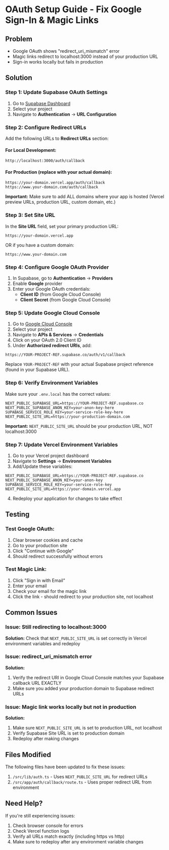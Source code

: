 # OAuth Setup Guide - Fix Google Sign-In & Magic Links

## Problem
- Google OAuth shows "redirect_uri_mismatch" error
- Magic links redirect to localhost:3000 instead of your production URL
- Sign-in works locally but fails in production

## Solution

### Step 1: Update Supabase OAuth Settings

1. Go to [Supabase Dashboard](https://app.supabase.com)
2. Select your project
3. Navigate to **Authentication** → **URL Configuration**

### Step 2: Configure Redirect URLs

Add the following URLs to **Redirect URLs** section:

#### For Local Development:
```
http://localhost:3000/auth/callback
```

#### For Production (replace with your actual domain):
```
https://your-domain.vercel.app/auth/callback
https://www.your-domain.com/auth/callback
```

**Important:** Make sure to add ALL domains where your app is hosted (Vercel preview URLs, production URL, custom domain, etc.)

### Step 3: Set Site URL

In the **Site URL** field, set your primary production URL:
```
https://your-domain.vercel.app
```

OR if you have a custom domain:
```
https://www.your-domain.com
```

### Step 4: Configure Google OAuth Provider

1. In Supabase, go to **Authentication** → **Providers**
2. Enable **Google** provider
3. Enter your Google OAuth credentials:
   - **Client ID** (from Google Cloud Console)
   - **Client Secret** (from Google Cloud Console)

### Step 5: Update Google Cloud Console

1. Go to [Google Cloud Console](https://console.cloud.google.com)
2. Select your project
3. Navigate to **APIs & Services** → **Credentials**
4. Click on your OAuth 2.0 Client ID
5. Under **Authorized redirect URIs**, add:

```
https://YOUR-PROJECT-REF.supabase.co/auth/v1/callback
```

Replace `YOUR-PROJECT-REF` with your actual Supabase project reference (found in your Supabase URL).

### Step 6: Verify Environment Variables

Make sure your `.env.local` has the correct values:

```env
NEXT_PUBLIC_SUPABASE_URL=https://YOUR-PROJECT-REF.supabase.co
NEXT_PUBLIC_SUPABASE_ANON_KEY=your-anon-key-here
SUPABASE_SERVICE_ROLE_KEY=your-service-role-key-here
NEXT_PUBLIC_SITE_URL=https://your-production-domain.com
```

**Important:** `NEXT_PUBLIC_SITE_URL` should be your production URL, NOT localhost:3000

### Step 7: Update Vercel Environment Variables

1. Go to your Vercel project dashboard
2. Navigate to **Settings** → **Environment Variables**
3. Add/Update these variables:

```
NEXT_PUBLIC_SUPABASE_URL=https://YOUR-PROJECT-REF.supabase.co
NEXT_PUBLIC_SUPABASE_ANON_KEY=your-anon-key
SUPABASE_SERVICE_ROLE_KEY=your-service-role-key
NEXT_PUBLIC_SITE_URL=https://your-domain.vercel.app
```

4. Redeploy your application for changes to take effect

## Testing

### Test Google OAuth:
1. Clear browser cookies and cache
2. Go to your production site
3. Click "Continue with Google"
4. Should redirect successfully without errors

### Test Magic Link:
1. Click "Sign in with Email"
2. Enter your email
3. Check your email for the magic link
4. Click the link - should redirect to your production site, not localhost

## Common Issues

### Issue: Still redirecting to localhost:3000
**Solution:** Check that `NEXT_PUBLIC_SITE_URL` is set correctly in Vercel environment variables and redeploy

### Issue: redirect_uri_mismatch error
**Solution:** 
1. Verify the redirect URI in Google Cloud Console matches your Supabase callback URL EXACTLY
2. Make sure you added your production domain to Supabase redirect URLs

### Issue: Magic link works locally but not in production
**Solution:** 
1. Make sure `NEXT_PUBLIC_SITE_URL` is set to production URL, not localhost
2. Verify Supabase Site URL is set to production domain
3. Redeploy after making changes

## Files Modified

The following files have been updated to fix these issues:

1. `/src/lib/auth.ts` - Uses `NEXT_PUBLIC_SITE_URL` for redirect URLs
2. `/src/app/auth/callback/route.ts` - Uses proper redirect URL from environment

## Need Help?

If you're still experiencing issues:
1. Check browser console for errors
2. Check Vercel function logs
3. Verify all URLs match exactly (including https vs http)
4. Make sure to redeploy after any environment variable changes
